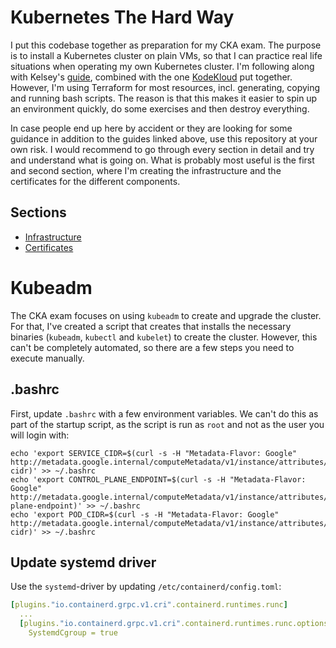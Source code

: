 # Kubernetes The Hard Way

I put this codebase together as preparation for my CKA exam.  The purpose is to install a Kubernetes cluster on plain VMs, so that I can practice real life situations when operating my own Kubernetes cluster.  I'm following along with Kelsey's [guide](https://github.com/kelseyhightower/kubernetes-the-hard-way), combined with the one [KodeKloud](https://github.com/ddometita/mmumshad-kubernetes-the-hard-way/blob/master/docs/01-prerequisites.md) put together.  However, I'm using Terraform for most resources, incl. generating, copying and running bash scripts.  The reason is that this makes it easier to spin up an environment quickly, do some exercises and then destroy everything.

In case people end up here by accident or they are looking for some guidance in addition to the guides linked above, use this repository at your own risk.  I would recommend to go through every section in detail and try and understand what is going on.  What is probably most useful is the first and second section, where I'm creating the infrastructure and the certificates for the different components.  

## Sections
- [Infrastructure](./01_-_infrastructure)
- [Certificates](./02_-_certificates)


# Kubeadm

The CKA exam focuses on using `kubeadm` to create and upgrade the cluster.  For that, I've created a script that creates that installs the necessary binaries (`kubeadm`, `kubectl` and `kubelet`) to create the cluster.  However, this can't be completely automated, so there are a few steps you need to execute manually.

## .bashrc
First, update `.bashrc` with a few environment variables.  We can't do this as part of the startup script, as the script is run as `root` and not as the user you will login with:
```shell
echo 'export SERVICE_CIDR=$(curl -s -H "Metadata-Flavor: Google" http://metadata.google.internal/computeMetadata/v1/instance/attributes/service-cidr)' >> ~/.bashrc
echo 'export CONTROL_PLANE_ENDPOINT=$(curl -s -H "Metadata-Flavor: Google" http://metadata.google.internal/computeMetadata/v1/instance/attributes/control-plane-endpoint)' >> ~/.bashrc
echo 'export POD_CIDR=$(curl -s -H "Metadata-Flavor: Google" http://metadata.google.internal/computeMetadata/v1/instance/attributes/pod-cidr)' >> ~/.bashrc
```

## Update systemd driver
Use the `systemd`-driver by updating `/etc/containerd/config.toml`:
```yaml
[plugins."io.containerd.grpc.v1.cri".containerd.runtimes.runc]
  ...
  [plugins."io.containerd.grpc.v1.cri".containerd.runtimes.runc.options]
    SystemdCgroup = true
```

